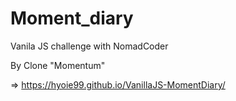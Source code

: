 # Moment_diary

Vanila JS challenge with NomadCoder

By Clone "Momentum"

=>
https://hyoie99.github.io/VanillaJS-MomentDiary/
